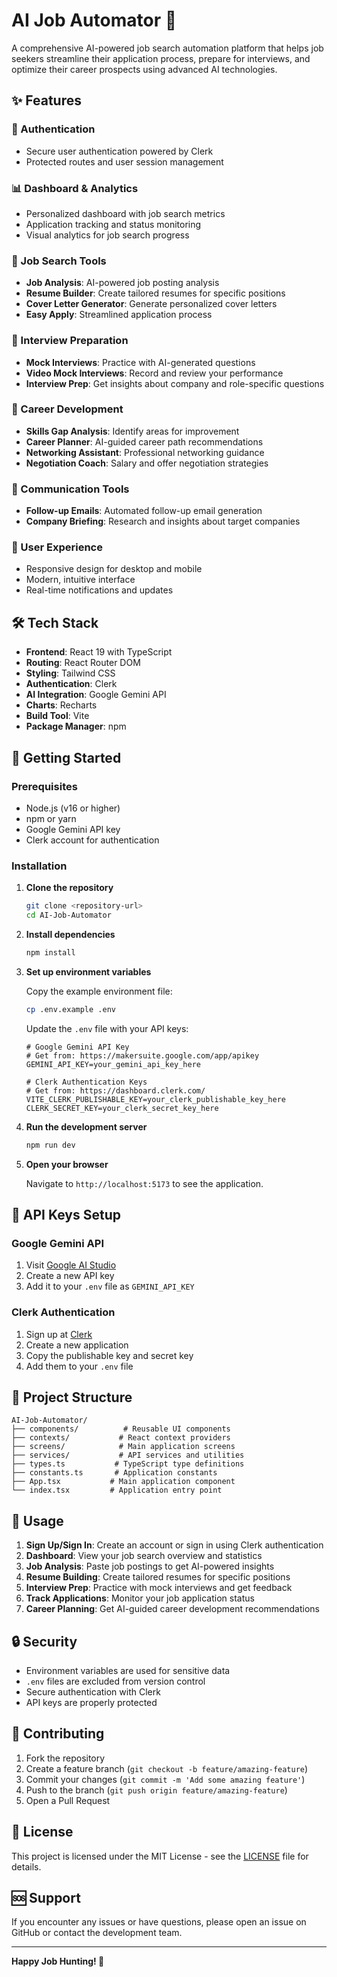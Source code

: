 # AI Job Automator 🚀

A comprehensive AI-powered job search automation platform that helps job seekers streamline their application process, prepare for interviews, and optimize their career prospects using advanced AI technologies.

## ✨ Features

### 🔐 Authentication
- Secure user authentication powered by Clerk
- Protected routes and user session management

### 📊 Dashboard & Analytics
- Personalized dashboard with job search metrics
- Application tracking and status monitoring
- Visual analytics for job search progress

### 🎯 Job Search Tools
- **Job Analysis**: AI-powered job posting analysis
- **Resume Builder**: Create tailored resumes for specific positions
- **Cover Letter Generator**: Generate personalized cover letters
- **Easy Apply**: Streamlined application process

### 🎤 Interview Preparation
- **Mock Interviews**: Practice with AI-generated questions
- **Video Mock Interviews**: Record and review your performance
- **Interview Prep**: Get insights about company and role-specific questions

### 💼 Career Development
- **Skills Gap Analysis**: Identify areas for improvement
- **Career Planner**: AI-guided career path recommendations
- **Networking Assistant**: Professional networking guidance
- **Negotiation Coach**: Salary and offer negotiation strategies

### 📧 Communication Tools
- **Follow-up Emails**: Automated follow-up email generation
- **Company Briefing**: Research and insights about target companies

### 📱 User Experience
- Responsive design for desktop and mobile
- Modern, intuitive interface
- Real-time notifications and updates

## 🛠️ Tech Stack

- **Frontend**: React 19 with TypeScript
- **Routing**: React Router DOM
- **Styling**: Tailwind CSS
- **Authentication**: Clerk
- **AI Integration**: Google Gemini API
- **Charts**: Recharts
- **Build Tool**: Vite
- **Package Manager**: npm

## 🚀 Getting Started

### Prerequisites

- Node.js (v16 or higher)
- npm or yarn
- Google Gemini API key
- Clerk account for authentication

### Installation

1. **Clone the repository**
   ```bash
   git clone <repository-url>
   cd AI-Job-Automator
   ```

2. **Install dependencies**
   ```bash
   npm install
   ```

3. **Set up environment variables**
   
   Copy the example environment file:
   ```bash
   cp .env.example .env
   ```
   
   Update the `.env` file with your API keys:
   ```env
   # Google Gemini API Key
   # Get from: https://makersuite.google.com/app/apikey
   GEMINI_API_KEY=your_gemini_api_key_here
   
   # Clerk Authentication Keys
   # Get from: https://dashboard.clerk.com/
   VITE_CLERK_PUBLISHABLE_KEY=your_clerk_publishable_key_here
   CLERK_SECRET_KEY=your_clerk_secret_key_here
   ```

4. **Run the development server**
   ```bash
   npm run dev
   ```

5. **Open your browser**
   
   Navigate to `http://localhost:5173` to see the application.

## 🔑 API Keys Setup

### Google Gemini API
1. Visit [Google AI Studio](https://makersuite.google.com/app/apikey)
2. Create a new API key
3. Add it to your `.env` file as `GEMINI_API_KEY`

### Clerk Authentication
1. Sign up at [Clerk](https://dashboard.clerk.com/)
2. Create a new application
3. Copy the publishable key and secret key
4. Add them to your `.env` file

## 📁 Project Structure

```
AI-Job-Automator/
├── components/          # Reusable UI components
├── contexts/           # React context providers
├── screens/            # Main application screens
├── services/           # API services and utilities
├── types.ts           # TypeScript type definitions
├── constants.ts       # Application constants
├── App.tsx           # Main application component
└── index.tsx         # Application entry point
```

## 🎯 Usage

1. **Sign Up/Sign In**: Create an account or sign in using Clerk authentication
2. **Dashboard**: View your job search overview and statistics
3. **Job Analysis**: Paste job postings to get AI-powered insights
4. **Resume Building**: Create tailored resumes for specific positions
5. **Interview Prep**: Practice with mock interviews and get feedback
6. **Track Applications**: Monitor your job application status
7. **Career Planning**: Get AI-guided career development recommendations

## 🔒 Security

- Environment variables are used for sensitive data
- `.env` files are excluded from version control
- Secure authentication with Clerk
- API keys are properly protected

## 🤝 Contributing

1. Fork the repository
2. Create a feature branch (`git checkout -b feature/amazing-feature`)
3. Commit your changes (`git commit -m 'Add some amazing feature'`)
4. Push to the branch (`git push origin feature/amazing-feature`)
5. Open a Pull Request

## 📄 License

This project is licensed under the MIT License - see the [LICENSE](LICENSE) file for details.

## 🆘 Support

If you encounter any issues or have questions, please open an issue on GitHub or contact the development team.

---

**Happy Job Hunting! 🎉**
